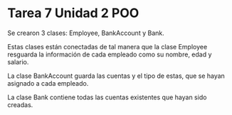 # Tarea 7 Unidad 2 POO

Se crearon 3 clases: Employee, BankAccount y Bank.

Estas clases están conectadas de tal manera que la clase Employee resguarda la información de cada empleado como
su nombre, edad y salario.

La clase BankAccount guarda las cuentas y el tipo de estas, que se hayan asignado a cada empleado.

La clase Bank contiene todas las cuentas existentes que hayan sido creadas.
